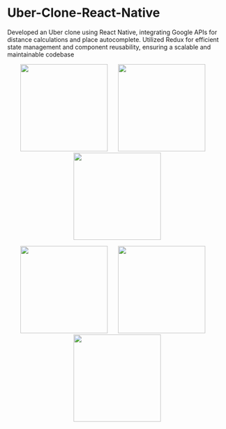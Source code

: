# Uber-Clone-React-Native
Developed an Uber clone using React Native, integrating Google APIs for distance calculations and place autocomplete. Utilized Redux for efficient state management and component reusability, ensuring a scalable and maintainable codebase

<p align="center">
  <img src="https://github.com/ANUJAVENGERS/Uber-Clone-React-Native/assets/58434371/e29af4de-cd50-4753-92f4-4fb5664d25fd" width="200" height="auto">
  &nbsp;&nbsp;&nbsp;&nbsp;
  <img src="https://github.com/ANUJAVENGERS/Uber-Clone-React-Native/assets/58434371/d1b4b3a4-3510-43c2-8900-6d0c7c60f1bb" width="200" height="auto">
  &nbsp;&nbsp;&nbsp;&nbsp;
  <img src="https://github.com/ANUJAVENGERS/Uber-Clone-React-Native/assets/58434371/2fc20fb7-1e00-4ec4-a4de-05aab1dc1924" width="200" height="auto">
</p>
<p align="center">
  <img src="https://github.com/ANUJAVENGERS/Uber-Clone-React-Native/assets/58434371/8997032b-f0bd-4c9a-acd7-c4f73111ef01" width="200" height="auto">
  &nbsp;&nbsp;&nbsp;&nbsp;
  <img src="https://github.com/ANUJAVENGERS/Uber-Clone-React-Native/assets/58434371/8408ef85-ab96-44f7-a22c-00de401bcf03" width="200" height="auto">
  &nbsp;&nbsp;&nbsp;&nbsp;
  <img src="https://github.com/ANUJAVENGERS/Uber-Clone-React-Native/assets/58434371/dc9ade4c-83e8-4455-89eb-f7c6a40f3ff8" width="200" height="auto">
</p>
